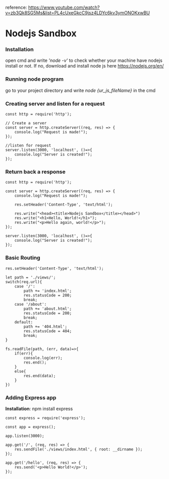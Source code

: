 reference: https://www.youtube.com/watch?v=zb3Qk8SG5Ms&list=PL4cUxeGkcC9jsz4LDYc6kv3ymONOKxwBU

# Nodejs Sandbox
### Installation
open cmd and write *'node -v'* to check whether your machine have nodejs install or not. If no, download and install node js here https://nodejs.org/en/
### Running node program
go to your project directory and write *node {ur_js_fileName}* in the cmd
### Creating server and listen for a request
```
const http = require('http');

// Create a server
const server = http.createServer((req, res) => {
    console.log("Request is made!");
});

//listen for request
server.listen(3000, 'localhost', ()=>{
    console.log("Server is created!");
});
```
### Return back a response
```
const http = require('http');

const server = http.createServer((req, res) => {
    console.log("Request is made!");

    res.setHeader('Content-Type', 'text/html');

    res.write("<head><title>Nodejs Sandbox</title></head>")
    res.write("<h1>Hello, World!</h1>");
    res.write("<p>Hello again, world!</p>");
});

server.listen(3000, 'localhost', ()=>{
    console.log("Server is created!");
});
```
### Basic Routing
```
res.setHeader('Content-Type', 'text/html');

let path = './views/';
switch(req.url){
    case '/':
        path += 'index.html';
        res.statusCode = 200;
        break;
    case '/about':
        path += 'about.html';
        res.statusCode = 200;
        break;
    default:
        path += '404.html';
        res.statusCode = 404;
        break;
}

fs.readFile(path, (err, data)=>{
    if(err){
        console.log(err);
        res.end();
    }
    else{
        res.end(data);
    }
})
```
### Adding Express app
**Installation**: npm install express
```
const express = require('express');

const app = express();

app.listen(3000);

app.get('/', (req, res) => {
    res.sendFile('./views/index.html', { root: __dirname });
});

app.get('/hello', (req, res) => {
    res.send('<p>Hello World!</p>');
});
```